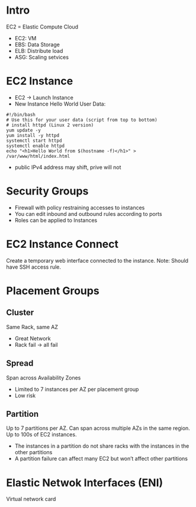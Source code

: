 # Intro
EC2 = Elastic Compute Cloud
- EC2: VM
- EBS: Data Storage
- ELB: Distribute load
- ASG: Scaling setvices

# EC2 Instance
- EC2 -> Launch Instance
- New Instance Hello World User Data:
```
#!/bin/bash
# Use this for your user data (script from top to bottom)
# install httpd (Linux 2 version)
yum update -y
yum install -y httpd
systemctl start httpd
systemctl enable httpd
echo "<h1>Hello World from $(hostname -f)</h1>" > /var/www/html/index.html
```
- public IPv4 address may shift, prive will not


# Security Groups
- Firewall with policy restraining accesses to instances
- You can edit inbound and outbound rules according to ports
- Roles can be applied to Instances

# EC2 Instance Connect
Create a temporary web interface connected to the instance.
Note: Should have SSH access rule.

# Placement Groups

## Cluster
Same Rack, same AZ
- Great Network
- Rack fail -> all fail

## Spread
Span across Availability Zones
- Limited to 7 instances per AZ per placement group
- Low risk

## Partition
Up to 7 partitions per AZ. Can span across multiple AZs in the same region. Up to 100s of EC2 instances.
- The instances in a partition do not share racks with the instances in the other partitions
- A partition failure can affect many EC2 but won’t affect other partitions

# Elastic Netwok Interfaces (ENI)
Virtual network card
